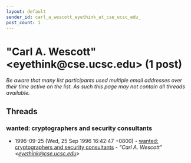 ```yaml
---
layout: default
sender_id: carl_a_wescott_eyethink_at_cse_ucsc_edu_
post_count: 1
---
```


# "Carl A. Wescott" <eyethink<span>@</span>cse.ucsc.edu> (1 post)

_Be aware that many list participants used multiple email addresses over their time active on the list. As such this page may not contain all threads available._

## Threads

### wanted: cryptographers and security consultants
+ 1996-09-25 (Wed, 25 Sep 1996 16:42:47 +0800) - [wanted: cryptographers and security consultants](/archive/1996/09/318d1d3819df95a54aa58bd99245b3d7a8c2409cb8f1b950483417eb7a4182ed) - _"Carl A. Wescott" \<eyethink@cse.ucsc.edu\>_


